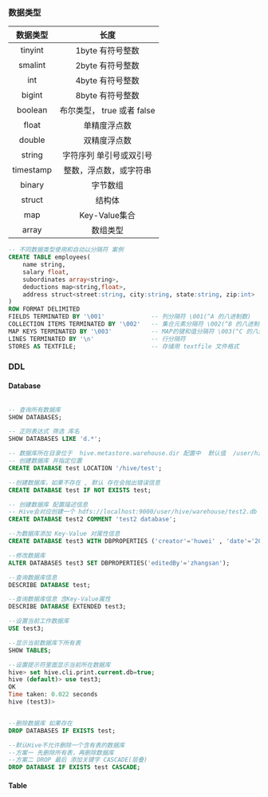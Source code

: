 

### 数据类型

| 数据类型  |            长度            |
| :-------: | :------------------------: |
|  tinyint  |      1byte 有符号整数      |
|  smalint  |      2byte 有符号整数      |
|    int    |      4byte 有符号整数      |
|  bigint   |      8byte 有符号整数      |
|  boolean  | 布尔类型， true 或者 false |
|   float   |        单精度浮点数        |
|  double   |        双精度浮点数        |
|  string   |  字符序列 单引号或双引号   |
| timestamp |   整数，浮点数，或字符串   |
|  binary   |          字节数组          |
|  struct   |           结构体           |
|    map    |       Key-Value集合        |
|   array   |          数组类型          |

```sql
-- 不同数据类型使用和自动以分隔符 案例
CREATE TABLE employees(
	name string,
    salary float,
    subordinates array<string>,
    deductions map<string,float>,
    address struct<street:string, city:string, state:string, zip:int>
)
ROW FORMAT DELIMITED				
FIELDS TERMINATED BY '\001'				-- 列分隔符 \001(^A 的八进制数) 
COLLECTION ITEMS TERMINATED BY '\002'	-- 集合元素分隔符 \002(^B 的八进制数)
MAP KEYS TERMINATED BY '\003'			-- MAP的键和值分隔符 \003(^C 的八进制数)
LINES TERMINATED BY '\n'				-- 行分隔符
STORES AS TEXTFILE;						-- 存储用 textfile 文件格式
```

### DDL

#### Database

```sql

-- 查询所有数据库
SHOW DATABASES;

-- 正则表达式 筛选 库名
SHOW DATABASES LIKE 'd.*';

-- 数据库所在目录位于  hive.metastore.warehouse.dir 配置中  默认值  /user/hive/warehouse
-- 创建数据库 并指定位置
CREATE DATABASE test LOCATION '/hive/test';

--创建数据库，如果不存在 , 默认 存在会抛出错误信息
CREATE DATABASE test IF NOT EXISTS test;

-- 创建数据库 配置描述信息
-- Hive会对应创建一个 hdfs://localhost:9000/user/hive/warehouse/test2.db 目录
CREATE DATABASE test2 COMMENT 'test2 database';

--为数据库添加 Key-Value 对属性信息
CREATE DATABASE test3 WITH DBPROPERTIES ('creator'='huwei' , 'date'='2018-06-05');

--修改数据库
ALTER DATABASES test3 SET DBPROPERTIES('editedBy'='zhangsan');

--查询数据库信息
DESCRIBE DATABASE test;

--查询数据库信息 含Key-Value属性
DESCRIBE DATABASE EXTENDED test3;

--设置当前工作数据库
USE test3;

--显示当前数据库下所有表
SHOW TABLES;

--设置提示符里面显示当前所在数据库
hive> set hive.cli.print.current.db=true;
hive (default)> use test3;
OK
Time taken: 0.022 seconds
hive (test3)> 


--删除数据库 如果存在
DROP DATABASES IF EXISTS test;

--默认Hive不允许删除一个含有表的数据库
--方案一 先删除所有表，再删除数据库
--方案二 DROP 最后 添加关键字 CASCADE(层叠)
DROP DATABASE IF EXISTS test CASCADE;

```



#### Table

```sql



```

